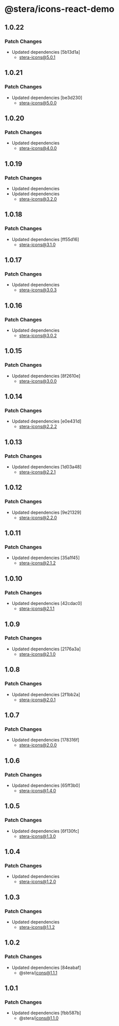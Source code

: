 # @stera/icons-react-demo

## 1.0.22

### Patch Changes

- Updated dependencies [5b13d1a]
  - stera-icons@5.0.1

## 1.0.21

### Patch Changes

- Updated dependencies [be3d230]
  - stera-icons@5.0.0

## 1.0.20

### Patch Changes

- Updated dependencies
  - stera-icons@4.0.0

## 1.0.19

### Patch Changes

- Updated dependencies
- Updated dependencies
  - stera-icons@3.2.0

## 1.0.18

### Patch Changes

- Updated dependencies [ff55d16]
  - stera-icons@3.1.0

## 1.0.17

### Patch Changes

- Updated dependencies
  - stera-icons@3.0.3

## 1.0.16

### Patch Changes

- Updated dependencies
  - stera-icons@3.0.2

## 1.0.15

### Patch Changes

- Updated dependencies [8f2610e]
  - stera-icons@3.0.0

## 1.0.14

### Patch Changes

- Updated dependencies [e0e431d]
  - stera-icons@2.2.2

## 1.0.13

### Patch Changes

- Updated dependencies [1d03a48]
  - stera-icons@2.2.1

## 1.0.12

### Patch Changes

- Updated dependencies [9e21329]
  - stera-icons@2.2.0

## 1.0.11

### Patch Changes

- Updated dependencies [35a1f45]
  - stera-icons@2.1.2

## 1.0.10

### Patch Changes

- Updated dependencies [42cdac0]
  - stera-icons@2.1.1

## 1.0.9

### Patch Changes

- Updated dependencies [2176a3a]
  - stera-icons@2.1.0

## 1.0.8

### Patch Changes

- Updated dependencies [2f1bb2a]
  - stera-icons@2.0.1

## 1.0.7

### Patch Changes

- Updated dependencies [178316f]
  - stera-icons@2.0.0

## 1.0.6

### Patch Changes

- Updated dependencies [65ff3b0]
  - stera-icons@1.4.0

## 1.0.5

### Patch Changes

- Updated dependencies [6f130fc]
  - stera-icons@1.3.0

## 1.0.4

### Patch Changes

- Updated dependencies
  - stera-icons@1.2.0

## 1.0.3

### Patch Changes

- Updated dependencies
  - stera-icons@1.1.2

## 1.0.2

### Patch Changes

- Updated dependencies [84eabaf]
  - @stera/icons@1.1.1

## 1.0.1

### Patch Changes

- Updated dependencies [fbb587b]
  - @stera/icons@1.1.0
